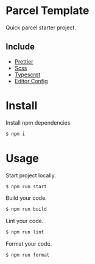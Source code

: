 # Parcel Template

Quick parcel starter project.

## Include

- [Prettier](https://prettier.io/)
- [Scss](https://sass-lang.com/)
- [Typescrpt](https://www.typescriptlang.org/)
- [Editor Config](https://editorconfig.org/)

# Install

Install npm dependencies

```bash
$ npm i
```

# Usage

Start project locally.

```bash
$ npm run start
```

Build your code.

```bash
$ npm run build
```

Lint your code.

```bash
$ npm run lint
```

Format your code.

```bash
$ npm run format
```
